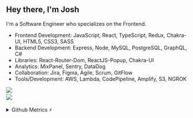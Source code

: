 ## Hey there, I'm Josh
I'm a Software Engineer who specializes on the Frontend.
* Frontend Development: JavaScript, React, TypeScript, Redux, Chakra-UI, HTML5, CSS3, SASS
* Backend Development: Express, Node, MySQL, PostgreSQL, GraphQL, C#
* Libraries: React-Router-Dom, ReactJS-Popup, Chakra-UI
* Analytics: MixPanel, Sentry, DataDog
* Collaboration: Jira, Figma, Agile, Scrum, GitFlow
* Tools/Development: AWS, Lambda, CodePipeline, Amplify, S3, NGROK

<p align="left">
  <a href="https://skillicons.dev/%22%3E">
    <img src="https://skillicons.dev/icons?i=js,react,typescript,redux,html,css,sass" /><br/>
    <img src="https://skillicons.dev/icons?i=graphql,nodejs,express,mysql,postgres,git,figma,jira" />
  </a>
</p>

<details>
<summary>Github Metrics ⚡</summary>

<p align="center">
    <img src="/github-metrics.svg" />
</p>
</details>
